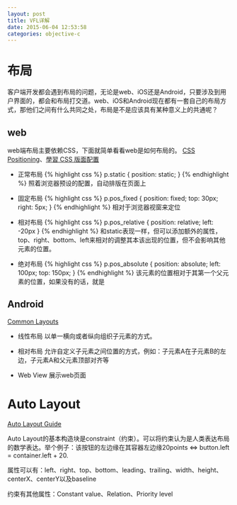 ```yaml
---
layout: post
title: VFL详解
date: 2015-06-04 12:53:58
categories: objective-c
---
```


# 布局

客户端开发都会遇到布局的问题，无论是web、iOS还是Android，只要涉及到用户界面的，都会和布局打交道。web、iOS和Android现在都有一套自己的布局方式，那他们之间有什么共同之处，布局是不是应该具有某种意义上的共通呢？

## web

web端布局主要依赖CSS，下面就简单看看web是如何布局的。 [CSS Positioning](http://www.w3schools.com/css/css_positioning.asp)、[學習 CSS 版面配置](http://zh-tw.learnlayout.com/)

+ 正常布局
{% highlight css %}
p.static {
	position: static;
}
{% endhighlight %}
照着浏览器预设的配置，自动排版在页面上

+ 固定布局
{% highlight css %}
p.pos_fixed {
	position: fixed;
	top: 30px;
	right: 5px;
}
{% endhighlight %}
相对于浏览器视窗来定位

+ 相对布局
{% highlight css %}
p.pos_relative {
	position: relative;
	left: -20px
}
{% endhighlight %}
和static表现一样，但可以添加额外的属性，top、right、bottom、left来相对的调整其本该出现的位置，但不会影响其他元素的位置。

+ 绝对布局
{% highlight css %}
p.pos_absolute {
	position: absolute;
	left: 100px;
	top: 150px;
}
{% endhighlight %}
该元素的位置相对于其第一个父元素的位置，如果没有的话，就是<html>


## Android
[Common Layouts](http://developer.android.com/guide/topics/ui/declaring-layout.html#CommonLayouts)

+ 线性布局
以单一横向或者纵向组织子元素的方式。

+ 相对布局
允许自定义子元素之间位置的方式，例如：子元素A在子元素B的左边，子元素A和父元素顶部对齐等

+ Web View
展示web页面



# Auto Layout
[Auto Layout Guide](https://developer.apple.com/library/ios/documentation/UserExperience/Conceptual/AutolayoutPG/AutoLayoutConcepts/AutoLayoutConcepts.html#//apple_ref/doc/uid/TP40010853-CH14-SW1)

Auto Layout的基本构造块是constraint（约束）。可以将约束认为是人类表达布局的数学表达。举个例子：该按钮的左边缘在其容器左边缘20points <=> button.left = container.left + 20.

属性可以有：left、right、top、bottom、leading、trailing、width、height、centerX、centerY以及baseline

约束有其他属性：Constant value、Relation、Priority level


